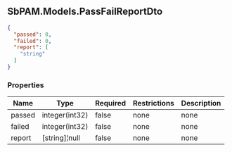 
<h2 id="tocS_SbPAM.Models.PassFailReportDto">SbPAM.Models.PassFailReportDto</h2>

<a id="schemasbpam.models.passfailreportdto"></a>
<a id="schema_SbPAM.Models.PassFailReportDto"></a>
<a id="tocSsbpam.models.passfailreportdto"></a>
<a id="tocssbpam.models.passfailreportdto"></a>

```json
{
  "passed": 0,
  "failed": 0,
  "report": [
    "string"
  ]
}

```

### Properties

|Name|Type|Required|Restrictions|Description|
|---|---|---|---|---|
|passed|integer(int32)|false|none|none|
|failed|integer(int32)|false|none|none|
|report|[string]¦null|false|none|none|


